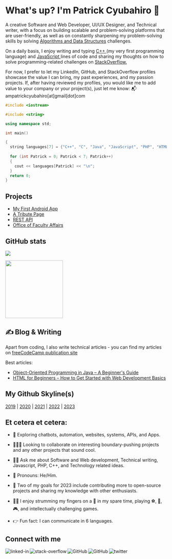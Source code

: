 <h1 class="center">What's up? I'm Patrick Cyubahiro 🦁</h1>
  
A creative Software and Web Developer, UI/UX Designer, and Technical writer, with a focus on building scalable and problem-solving platforms that are user-friendly, as well as on constantly sharpening my problem-solving skills by solving <a href="https://github.com/patrickcyubahiro/Javascript-Algorithms-And-Data-Structures" target="_blank" rel="noopener noreferrer">Algorithms and Data Structures</a> challenges.

On a daily basis, I enjoy writing and typing <a href="https://github.com/patrickcyubahiro/C-plus-plus" target="_blank" rel="noopener noreferrer"> C++ </a> (my very first programming language) and <a href="https://github.com/patrickcyubahiro/JavaScript" target="_blank" rel="noopener noreferrer"> JavaScript </a> lines of code and sharing my thoughts on how to solve programming-related challenges on <a href="https://stackoverflow.com/users/9446849/patrick-cyubahiro" target="_blank" rel="noopener noreferrer"> StackOverflow. </a> 

For now, I prefer to let my LinkedIn, GitHub, and StackOverflow profiles showcase the value I can bring, my past experiences, and my passion projects. If, after having reviewed my profiles, you would like me to add value to your company or your project(s), just let me know: 📬 ampatrickcyubahiro[at]gmail[dot]com

```c++
#include <iostream>

#include <string>

using namespace std;

int main() 

{
  string languages[7] = {"C++", "C", "Java", "JavaScript", "PHP", "HTML", "SQL"};
  
  for (int Patrick = 0; Patrick < 7; Patrick++) 
  {
    cout << languages[Patrick] << "\n";
  }
  return 0;
}
``` 
## Projects

 - [My First Android App](https://github.com/patrickcyubahiro/My-First-Android-App)
 - [A Tribute Page](https://github.com/patrickcyubahiro/A-Tribute-Page)
 - [REST API](https://github.com/patrickcyubahiro/Simple-API)
 - [Office of Faculty Affairs](https://patrickcyubahiro.github.io/Office-of-Faculty-Affairs/)

## GitHub stats

[![](https://github-readme-stats.vercel.app/api?username=patrickcyubahiro&show_icons=true&theme=dark#gh-dark-mode-only)](https://github.com/patrickcyubahiro/github-readme-stats#gh-dark-mode-only)

<a href="https://github.com/patrickcyubahiro/convoychat" target="_blank" rel="noopener noreferrer">
  <img height="180px" align="center" src="https://github-readme-stats.vercel.app/api/top-langs/?username=patrickcyubahiro&langs_count=8&theme=jolly&layout=compact" />
</a> 


<!-- [![Top Langs](https://github-readme-stats.vercel.app/api/top-langs/?username=patrickcyubahiro&layout=compact)](https://github.com/patrickcyubahiro/github-readme-stats)-->





## &#x270d; Blog & Writing

Apart from coding, I also write technical articles - you can find my articles on [freeCodeCamp publication site](https://www.freecodecamp.org/news/author/patrick-cyubahiro/)

Best articles:

<ul>
<li><a href="https://www.freecodecamp.org/news/object-oriented-programming-concepts-java/" rel="nofollow" target="_blank" rel="noopener noreferrer">Object-Oriented Programming in Java – A Beginner's Guide</a></li>
<li><a href="https://www.freecodecamp.org/news/html-for-beginners/" rel="nofollow" target="_blank" rel="noopener noreferrer">HTML for Beginners – How to Get Started with Web Development Basics</a></li>
</ul>

## My Github Skyline(s)

[2019](https://skyline.github.com/patrickcyubahiro/2019)
| [2020](https://skyline.github.com/patrickcyubahiro/2020)
| [2021](https://skyline.github.com/patrickcyubahiro/2021)
| [2022](https://skyline.github.com/patrickcyubahiro/2022)
| [2023](https://skyline.github.com/patrickcyubahiro/2023)
  
<!--Other Places you can find my open source contributions:

- [Gitlab](https://)
- [Bitbucket](https://)-->

## Et cetera et cetera:

- 🔭  Exploring chatbots, automation, websites, systems, APIs, and Apps. 

- 👨🏽‍💻  Looking to collaborate on interesting boundary-pushing projects and any other projects that sound cool.

- 🤙🏼  Ask me about Software and Web development, Technical writing, Javascript, PHP, C++, and Technology related ideas.

- 🦁  Pronouns: He/Him.

- 🎯  Two of my goals for 2023 include contributing more to open-source projects and sharing my knowledge with other enthusiasts.

- 🤌🏽   I enjoy strumming my fingers on a :guitar: in my spare time, playing :soccer:, :basketball:, 🎮, and intellectually challenging games.

- 👉  Fun fact: I can communicate in 6 languages.

<!--[![Twitter Badge](https://img.shields.io/badge/-@Pat_Cyubahiro-1ca0f1?style=flat&labelColor=1ca0f1&logo=twitter&logoColor=white)](https://twitter.com/Pat_Cyubahiro)
[![Github](https://img.shields.io/badge/-Github-000?style=flat&logo=Github&logoColor=white)](https://github.com/patrickcyubahiro)
[![Linkedin](https://img.shields.io/badge/-LinkedIn-blue?style=flat&logo=Linkedin&logoColor=white)](https://www.linkedin.com/in/patrick-cyubahiro-262188138/)-->

## Connect with me

[<img align="left" alt="linked-in" src="https://img.shields.io/badge/linkedin-%230077B5.svg?&style=for-the-badge&logo=linkedin&logoColor=white" target="_blank" rel="noopener noreferrer"/>](https://www.linkedin.com/in/patrick-cyubahiro-262188138/)

[<img align="left" alt="stack-overflow" src="https://img.shields.io/badge/stack%20overflow-FE7A16?logo=stack-overflow&logoColor=white&style=for-the-badge" target="_blank" rel="noopener noreferrer"/>](https://stackoverflow.com/users/9446849/patrick-cyubahiro)

[<img align="left" alt="GitHub" src="https://img.shields.io/badge/GitHub-%2312100E.svg?&style=for-the-badge&logo=Github&logoColor=white" target="_blank" rel="noopener noreferrer"/>](https://github.com/patrickcyubahiro)

[<img align="left" alt="GitHub" src="https://img.shields.io/badge/Codepen-000000?style=for-the-badge&logo=codepen&logoColor=white" target="_blank" rel="noopener noreferrer"/>](https://codepen.io/patrickcyubahiro)

[<img align="left" alt="twitter" src="https://img.shields.io/badge/twitter-%231DA1F2.svg?&style=for-the-badge&logo=twitter&logoColor=white" target="_blank" rel="noopener noreferrer"/>](https://twitter.com/Pat_Cyubahiro)
